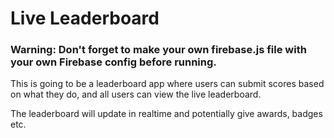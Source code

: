 # Live Leaderboard

### Warning: Don't forget to make your own firebase.js file with your own Firebase config before running.

This is going to be a leaderboard app where users can submit scores based on what they do, and all users can view the live leaderboard. 

The leaderboard will update in realtime and potentially give awards, badges etc. 